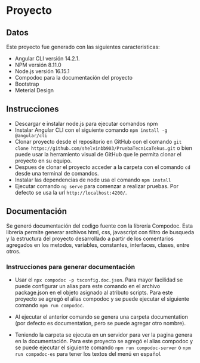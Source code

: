 # Proyecto

## Datos
Este proyecto fue generado con las siguientes caracteristicas:

- Angular CLI versión 14.2.1.
- NPM versión 8.11.0
- Node.js versión 16.15.1
- Compodoc para la documentación del proyecto
- Bootstrap
- Meterial Design

## Instrucciones

- Descargar e instalar node.js para ejecutar comandos npm
- Instalar Angular CLI con el siguiente comando `npm install -g @angular/cli`
- Clonar proyecto desde el repositorio en GitHub con el comando `git clone https://github.com/shelvinbb903/PruebaTecnicaTekus.git` o bien puede usar la herramiento visual de GitHub que le permita clonar el proyecto en su equipo.
- Despues de clonar el proyecto acceder a la carpeta con el comando `cd` desde una terminal de comandos.
- Instalar las dependencias de node usa el comando `npm install`
- Ejecutar comando `ng serve` para comenzar a realizar pruebas. Por defecto se usa la url `http://localhost:4200/`.

## Documentación

Se generó documentación del codigo fuente con la librería Compodoc. Esta librería permite generar archivos html, css, javascript con filtro de busqueda y la estructura del proyecto desarrollado a partir de los comentarios agregados en los metodos, variables, constantes, interfaces, clases, entre otros.

### Instrucciones para generar documentación

- Usar el `npx compodoc -p tsconfig.doc.json`. Para mayor facilidad se puede configurar un alias para este comando en el archivo package.json en el objeto asignado al atributo scripts. Para este proyecto se agregó el alias compodoc y se puede ejecutar el siguiente comando `npm run compodoc`.

- Al ejecutar el anterior comando se genera una carpeta documentation (por defecto es documentation, pero se puede agregar otro nombre). 

- Teniendo la carpeta se ejecuta en un servidor para ver la pagina genera en la documentación. Para este proyecto se agregó el alias compodoc y se puede ejecutar el siguiente comando `npm run compodoc-server` o `npm run compodoc-es` para tener los textos del menú en español.